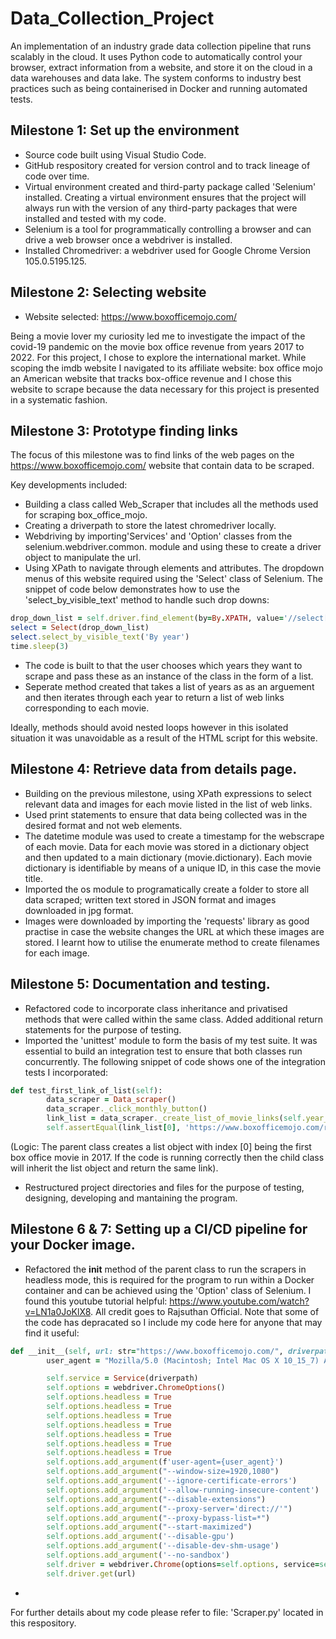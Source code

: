 # Data_Collection_Project 
An implementation of an industry grade data collection pipeline that runs scalably in the cloud. It uses Python code to automatically control your browser, extract information from a website, and store it on the cloud in a data warehouses and data lake. The system conforms to industry best practices such as being containerised in Docker and running automated tests.

## Milestone 1: Set up the environment
- Source code built using Visual Studio Code.
- GitHub respository created for version control and to track lineage of code over time.
- Virtual environment created and third-party package called 'Selenium' installed. Creating a virtual environment ensures that the project will always run with the version of any third-party packages that were installed and tested with my code. 
- Selenium is a tool for programmatically controlling a browser and can drive a web browser once a webdriver is installed.
- Installed Chromedriver: a webdriver used for Google Chrome Version 105.0.5195.125.

## Milestone 2: Selecting website

- Website selected: https://www.boxofficemojo.com/

Being a movie lover my curiosity led me to investigate the impact of the covid-19 pandemic on the movie box office revenue from years 2017 to 2022. For this project, I chose to explore the international market. While scoping the imdb website I navigated to its affiliate website: box office mojo an American website that tracks box-office revenue and I chose this website to scrape because the data necessary for this project is presented in a systematic fashion.

## Milestone 3: Prototype finding links
The focus of this milestone was to find links of the web pages on the https://www.boxofficemojo.com/ website that contain data to be scraped.

Key developments included:
- Building a class called Web_Scraper that includes all the methods used for scraping box_office_mojo. 
- Creating a driverpath to store the latest chromedriver locally.
- Webdriving by importing'Services' and 'Option' classes from the selenium.webdriver.common. module and using these to create a   driver object to manipulate the url.
- Using XPath to navigate through elements and attributes. The dropdown menus of this website required using the 'Select' class of Selenium. The snippet of code below demonstrates how to use the 'select_by_visible_text' method to handle such drop downs:

```ruby
drop_down_list = self.driver.find_element(by=By.XPATH, value='//select[@id="view-navSelector"]') 
select = Select(drop_down_list)
select.select_by_visible_text('By year')
time.sleep(3)
```   
- The code is built to that the user chooses which years they want to scrape and pass these as an instance of the class in the form of a list.
- Seperate method created that takes a list of years as as an arguement and then iterates through each year to return a list of web links corresponding to each movie. 

Ideally, methods should avoid nested loops however in this isolated situation it was unavoidable as a result of the HTML script for this website.

## Milestone 4: Retrieve data from details page.
- Building on the previous milestone, using XPath expressions to select relevant data and images for each movie listed in the list of web links.
- Used print statements to ensure that data being collected was in the desired format and not web elements.
- The datetime module was used to create a timestamp for the webscrape of each movie. Data for each movie was stored in a dictionary object and then updated to a main dictionary (movie.dictionary). Each movie dictionary is identifiable by means of a unique ID, in this case the movie title.
- Imported the os module to programatically create a folder to store all data scraped; written text stored in JSON format and images downloaded in jpg format.
- Images were downloaded by importing the 'requests' library as good practise in case the website changes the URL at which these images are stored. I learnt how to utilise the enumerate method to create filenames for each image.


## Milestone 5: Documentation and testing.
- Refactored code to incorporate class inheritance and privatised methods that were called within the same class. Added additional return statements for the purpose of testing. 
- Imported the 'unittest' module to form the basis of my test suite. It was essential to build an integration test to ensure that both classes run concurrently. The following snippet of code shows one of the integration tests I incorporated: 
```ruby
def test_first_link_of_list(self):
        data_scraper = Data_scraper()
        data_scraper._click_monthly_button()
        link_list = data_scraper._create_list_of_movie_links(self.year_list)
        self.assertEqual(link_list[0], 'https://www.boxofficemojo.com/release/rl2708702721/?ref_=bo_my_table_1')
```   
(Logic: The parent class creates a list object with index [0] being the first box office movie in 2017. If the code is running correctly then the child class will inherit the list object and return the same link).
- Restructured project directories and files for the purpose of testing, designing, developing and mantaining the program.


## Milestone 6 & 7: Setting up a CI/CD pipeline for your Docker image.
- Refactored the __init__ method of the parent class to run the scrapers in headless mode, this is required for the program to run within a Docker container and can be achieved using the 'Option' class of Selenium. I found this youtube tutorial helpful: https://www.youtube.com/watch?v=LN1a0JoKlX8. All credit goes to Rajsuthan Official. Note that some of the code has depracated so I include my code here for anyone that may find it useful:

```ruby
def __init__(self, url: str="https://www.boxofficemojo.com/", driverpath: str='/Applications/chromedriver'):   
        user_agent = "Mozilla/5.0 (Macintosh; Intel Mac OS X 10_15_7) AppleWebKit/537.36 (KHTML, like Gecko) Chrome/107.0.0.0 Safari/537.36"

        self.service = Service(driverpath)
        self.options = webdriver.ChromeOptions()
        self.options.headless = True
        self.options.headless = True
        self.options.headless = True
        self.options.headless = True
        self.options.headless = True
        self.options.headless = True
        self.options.headless = True
        self.options.add_argument(f'user-agent={user_agent}')
        self.options.add_argument("--window-size=1920,1080")
        self.options.add_argument('--ignore-certificate-errors')
        self.options.add_argument('--allow-running-insecure-content')
        self.options.add_argument("--disable-extensions")
        self.options.add_argument("--proxy-server='direct://'")
        self.options.add_argument("--proxy-bypass-list=*")
        self.options.add_argument("--start-maximized")
        self.options.add_argument('--disable-gpu')
        self.options.add_argument('--disable-dev-shm-usage')
        self.options.add_argument('--no-sandbox')
        self.driver = webdriver.Chrome(options=self.options, service=self.service) 
        self.driver.get(url)
``` 

- 







For further details about my code please refer to file: 'Scraper.py' located in this respository. 








